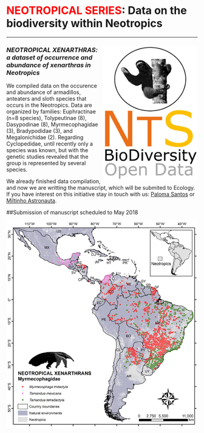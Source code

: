 # <span style="color:red">NEOTROPICAL SERIES</span>: Data on the biodiversity within Neotropics
--------------------------------------------------------
### ***<img align="right" width="250" src="nts_v02_neoxen1.jpg">NEOTROPICAL XENARTHRAS: a dataset of occurrence and abundance of xenarthras in Neotropics***

We compiled data on the occurence and abundance of armadillos, anteaters and sloth species that occurs in the Neotropics. Data are organized by families: Euphractinae (n=8 species), Tolypeutinae (8), Dasypodinae (8), Myrmecophagidae (3), Bradypodidae (3), and Megalonichidae (2). Regarding Cyclopedidae, until recently only a species was known, but with the genetic studies revealed that the group is represented by several species.  

We already finished data compilation, and now we are writting the manuscript, which will be submited to Ecology. If you have interest on this initiative stay in touch with us: <a href="mailto:paloma.marquessa@yahoo.com.br?subject=NeoXen">Paloma Santos</a> or<a href="mailto:miltinho_astronauta@gmail.com?subject=NeoInvMam"> Miltinho Astronauta</a>.

##Submission of manuscript scheduled to May 2018

<img  src="Myrmecophagidae_2018_04_d17.png">



